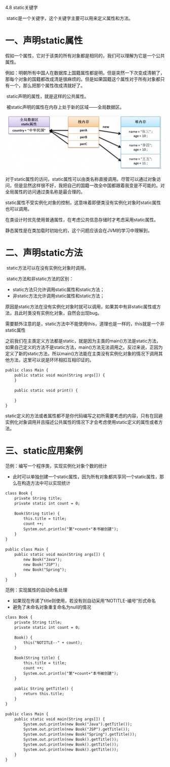 4.8 static关键字

​        static是一个关键字，这个关键字主要可以用来定义属性和方法。

# 一、声明static属性

​        假如一个属性，它对于该类的所有对象都是相同的，我们可以理解为它是一个公共属性。

​        例如：明朝所有中国人在数据库上国籍属性都是明，但是突然一下次变成清朝了，那每个对象的国籍都改成清是很麻烦的。但是如果国籍这个属性对于所有对象都只有一个，那么把那个属性改成清就好了。

​        static声明的属性，就是这样的公共属性。

​        被static声明的属性在内存上处于新的区域——全局数据区。

![image-20250515171456156](assets/image-20250515171456156.png)

​        对于static属性的访问，static属性可以由类名称直接调用。尽管可以通过对象访问，但是显然这样很不好，我把自己的国籍一改全中国都跟着我变是不可能的。对全局属性的访问通过类名称是最合理的。

​        static属性不受实例化对象的控制，这意味着即便类没有实例化对象时static属性也可以调用。

​        在类设计时优先使用普通属性，在考虑公共信息存储时才考虑采用static属性。





​        静态属性是在类加载时初始化的，这个问题应该会在JVM的学习中理解到，



# 二、声明static方法

​        static方法可以在没有实例化对象时调用。

​        static方法和非static方法的区别：

- static方法只允许调用static属性和static方法；
- 非static方法允许调用static属性和static方法；

​        原因是static方法在没有实例化对象时就可以调用，如果其中有非static属性或方法，且此时类没有实例化对象，自然会出现bug。

​        需要额外注意的是，static方法中不能使用this，道理也是一样的，this就是一个非static属性



​        之前我们在主类定义方法都是static，就是因为主类的main()方法是static方法，如果自己定义的方法不是static方法，main()方法无法调用之。反过来说，正因为定义了新的static方法，所以main()方法能在主类没有实例化对象的情况下调用其他方法，这里可以说是环环相扣互相印证的。

```
public class Main {
    public static void main(String args[]) {
    }
    
    public static void print() {
        
    }
}
```

​        static定义的方法或者属性都不是你代码编写之初所需要考虑的内容，只有在回避实例化对象调用并且描述公共属性的情况下才会考虑使用static定义的属性或者方法。



# 三、static应用案例

范例：编写一个程序类，实现实例化对象个数的统计

- 此时可以单独创建一个static属性，因为所有对象都共享同一个static属性，那么在构造方法中可以实现统计 

```
class Book {
    private String title;
    private static int count = 0;

    Book(String title) {
        this.title = title;
        count ++;
        System.out.println("第"+count+"本书被创建");
    }
}

public class Main {
    public static void main(String args[]) {
        new Book("Java");
        new Book("JSP");
        new Book("Spring");
    }
}
```



范例：实现属性的自动命名处理

- 如果现在传递了title则使用，若没有则自动采用“NOTITLE-编号”形式命名
- 避免了未命名对象重复命名为null的情况

```
class Book {
    private String title;
    private static int count = 0;

    Book() {
        this("NOTITLE--" + count);
    }

    Book(String title) {
        this.title = title;
        count ++;
        System.out.println("第"+count+"本书被创建");
    }

    public String getTitle() {
        return this.title;
    }
}

public class Main {
    public static void main(String args[]) {
        System.out.println(new Book("Java").getTitle());
        System.out.println(new Book("JSP").getTitle());
        System.out.println(new Book("Spring").getTitle());
        System.out.println(new Book().getTitle());
        System.out.println(new Book().getTitle());
        System.out.println(new Book().getTitle());
    }
}
```
